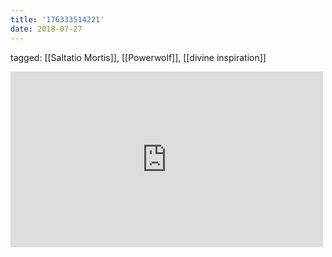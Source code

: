 ```yaml
---
title: '176333514221'
date: 2018-07-27
---
```

tagged: [[Saltatio Mortis]], [[Powerwolf]], [[divine inspiration]]
<iframe allow="accelerometer; autoplay; clipboard-write; encrypted-media; gyroscope; picture-in-picture" allowfullscreen="" frameborder="0" height="281" id="youtube_iframe" src="https://www.youtube.com/embed/RXsgYryLyuU?feature=oembed&amp;enablejsapi=1&amp;origin=https://safe.txmblr.com&amp;wmode=opaque" width="500"></iframe>
